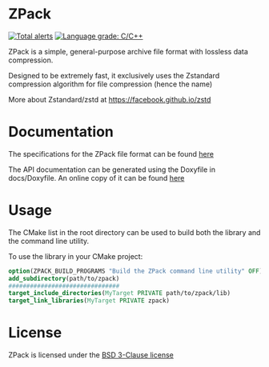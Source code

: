 # ZPack
[![Total alerts](https://img.shields.io/lgtm/alerts/g/LeadRDRK/ZPack.svg?logo=lgtm&logoWidth=18)](https://lgtm.com/projects/g/LeadRDRK/ZPack/alerts/)
[![Language grade: C/C++](https://img.shields.io/lgtm/grade/cpp/g/LeadRDRK/ZPack.svg?logo=lgtm&logoWidth=18)](https://lgtm.com/projects/g/LeadRDRK/ZPack/context:cpp)

ZPack is a simple, general-purpose archive file format with lossless data compression.

Designed to be extremely fast, it exclusively uses the Zstandard compression algorithm for file compression (hence the name)

More about Zstandard/zstd at https://facebook.github.io/zstd
# Documentation
The specifications for the ZPack file format can be found [here](docs/specs.txt)

The API documentation can be generated using the Doxyfile in docs/Doxyfile. An online copy of it can be found [here](https://leadrdrk.eu.org/zpack)
# Usage
The CMake list in the root directory can be used to build both the library and the command line utility.

To use the library in your CMake project:
```cmake
option(ZPACK_BUILD_PROGRAMS "Build the ZPack command line utility" OFF) # optional
add_subdirectory(path/to/zpack)
###############################
target_include_directories(MyTarget PRIVATE path/to/zpack/lib)
target_link_libraries(MyTarget PRIVATE zpack)
```
# License
ZPack is licensed under the [BSD 3-Clause license](LICENSE)
